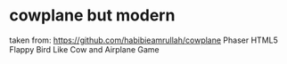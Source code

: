# cowplane but modern
taken from: https://github.com/habibieamrullah/cowplane
Phaser HTML5 Flappy Bird Like Cow and Airplane Game